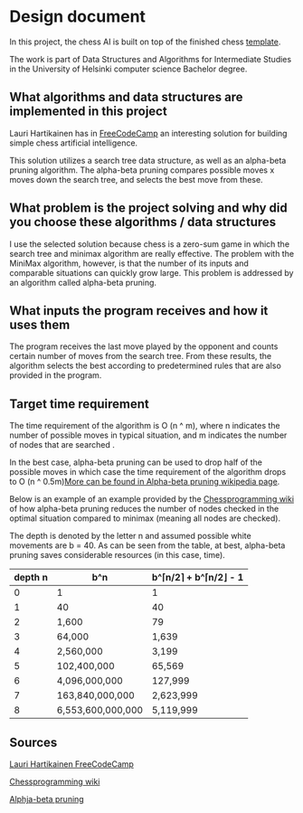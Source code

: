 # Design document

In this project, the chess AI is built on top of the finished chess [template](https://github.com/TiraLabra/chess).

The work is part of Data Structures and Algorithms for Intermediate Studies in the University of Helsinki computer science Bachelor degree.

## What algorithms and data structures are implemented in this project

Lauri Hartikainen has in [FreeCodeCamp](https://www.freecodecamp.org/news/simple-chess-ai-step-by-step-1d55a9266977/) an interesting solution for building simple chess artificial intelligence.

This solution utilizes a search tree data structure, as well as an alpha-beta pruning algorithm. The alpha-beta pruning compares possible moves x moves down the search tree, and selects the best move from these.

## What problem is the project  solving and why did you choose these algorithms / data structures

I use the selected solution because chess is a zero-sum game in which the search tree and minimax algorithm are really effective. The problem with the MiniMax algorithm, however, is that the number of its inputs and comparable situations can quickly grow large.
This problem is addressed by an algorithm called alpha-beta pruning.

## What inputs the program receives and how it uses them

The program receives the last move played by the opponent and counts certain number of moves from the search tree. From these results, the algorithm selects the best according to predetermined rules that are also provided in the program.

## Target time requirement

The time requirement of the algorithm is O (n ^ m), where n indicates the number of possible moves in typical situation, and m indicates the number of nodes that are searched .

In the best case, alpha-beta pruning can be used to drop half of the possible moves in which case the time requirement of the algorithm drops to O (n ^ 0.5m)[More can be found in Alpha-beta pruning wikipedia page](https://en.wikipedia.org/wiki/Alpha%E2%80%93beta_pruning).

Below is an example of an example provided by the  [Chessprogramming wiki](https://www.chessprogramming.org/Alpha-Beta) of how alpha-beta pruning reduces the number of nodes checked in the optimal situation compared to minimax (meaning all nodes are checked).

The depth is denoted by the letter n and assumed possible white movements are b = 40. As can be seen from the table, at best, alpha-beta pruning saves considerable resources (in this case, time).

depth n | b^n | b^⌈n/2⌉ + b^⌈n/2⌋ - 1
------------ | ------------- | -------------
0 | 1 | 1
1 | 40 | 40
2 | 1,600 | 79
3 | 64,000 | 1,639
4 | 2,560,000 | 3,199
5 | 102,400,000 | 65,569
6 | 4,096,000,000 | 127,999
7 | 163,840,000,000 | 2,623,999
8 | 6,553,600,000,000 | 5,119,999

## Sources

[Lauri Hartikainen FreeCodeCamp](https://www.freecodecamp.org/news/simple-chess-ai-step-by-step-1d55a9266977/)

[Chessprogramming wiki](https://www.chessprogramming.org/Alpha-Beta)

[Alphja-beta pruning](https://en.wikipedia.org/wiki/Alpha%E2%80%93beta_pruning)

